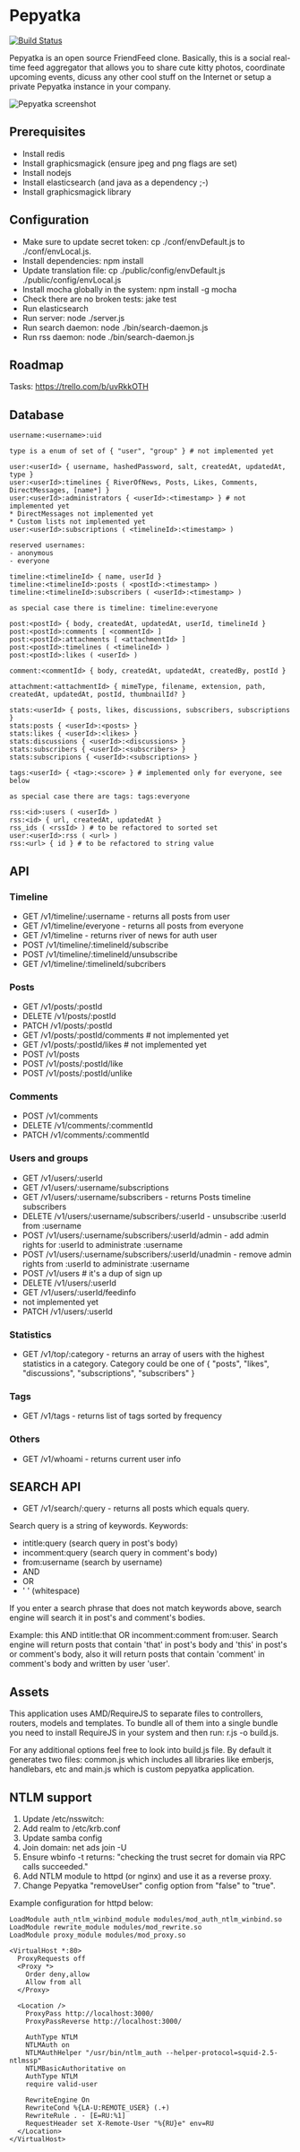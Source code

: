 Pepyatka
========

[![Build Status](https://api.travis-ci.org/epicmonkey/pepyatka.png)](https://api.travis-ci.org/epicmonkey/pepyatka.png)

Pepyatka is an open source FriendFeed clone. Basically, this is a
social real-time feed aggregator that allows you to share cute kitty
photos, coordinate upcoming events, dicuss any other cool stuff on the
Internet or setup a private Pepyatka instance in your company.

![Pepyatka screenshot](http://pepyatka.com/img/2013-08-18_Pepyatka.png)

Prerequisites
-------------

- Install redis
- Install graphicsmagick (ensure jpeg and png flags are set)
- Install nodejs
- Install elasticsearch (and java as a dependency ;-)
- Install graphicsmagick library

Configuration
-------------

- Make sure to update secret token: cp ./conf/envDefault.js to
  ./conf/envLocal.js.
- Install dependencies: npm install
- Update translation file: cp ./public/config/envDefault.js
  ./public/config/envLocal.js
- Install mocha globally in the system: npm install -g mocha
- Check there are no broken tests: jake test
- Run elasticsearch
- Run server: node ./server.js
- Run search daemon: node ./bin/search-daemon.js
- Run rss daemon: node ./bin/search-daemon.js

Roadmap
-------

Tasks: https://trello.com/b/uvRkkOTH

Database
--------

```
username:<username>:uid

type is a enum of set of { "user", "group" } # not implemented yet

user:<userId> { username, hashedPassword, salt, createdAt, updatedAt, type }
user:<userId>:timelines { RiverOfNews, Posts, Likes, Comments, DirectMessages, [name*] }
user:<userId>:administrators { <userId>:<timestamp> } # not implemented yet
* DirectMessages not implemented yet
* Custom lists not implemented yet
user:<userId>:subscriptions ( <timelineId>:<timestamp> )

reserved usernames:
- anonymous
- everyone

timeline:<timelineId> { name, userId }
timeline:<timelineId>:posts ( <postId>:<timestamp> )
timeline:<timelineId>:subscribers ( <userId>:<timestamp> )

as special case there is timeline: timeline:everyone

post:<postId> { body, createdAt, updatedAt, userId, timelineId }
post:<postId>:comments [ <commentId> ]
post:<postId>:attachments [ <attachmentId> ]
post:<postId>:timelines ( <timelineId> )
post:<postId>:likes ( <userId> )

comment:<commentId> { body, createdAt, updatedAt, createdBy, postId }

attachment:<attachmentId> { mimeType, filename, extension, path, createdAt, updatedAt, postId, thumbnailId? }

stats:<userId> { posts, likes, discussions, subscribers, subscriptions }
stats:posts { <userId>:<posts> }
stats:likes { <userId>:<likes> }
stats:discussions { <userId>:<discussions> }
stats:subscribers { <userId>:<subscribers> }
stats:subscripions { <userId>:<subscriptions> }

tags:<userId> { <tag>:<score> } # implemented only for everyone, see below

as special case there are tags: tags:everyone

rss:<id>:users ( <userId> )
rss:<id> { url, createdAt, updatedAt }
rss_ids ( <rssId> ) # to be refactored to sorted set
user:<userId>:rss ( <url> )
rss:<url> { id } # to be refactored to string value

```

API
---

### Timeline
- GET /v1/timeline/:username - returns all posts from user <username>
- GET /v1/timeline/everyone - returns all posts from everyone
- GET /v1/timeline - returns river of news for auth user
- POST /v1/timeline/:timelineId/subscribe
- POST /v1/timeline/:timelineId/unsubscribe
- GET /v1/timeline/:timelineId/subcribers

### Posts
- GET /v1/posts/:postId
- DELETE /v1/posts/:postId
- PATCH /v1/posts/:postId
- GET /v1/posts/:postId/comments # not implemented yet
- GET /v1/posts/:postId/likes # not implemented yet
- POST /v1/posts
- POST /v1/posts/:postId/like
- POST /v1/posts/:postId/unlike

### Comments
- POST /v1/comments
- DELETE /v1/comments/:commentId
- PATCH /v1/comments/:commentId

### Users and groups
- GET /v1/users/:userId
- GET /v1/users/:username/subscriptions
- GET /v1/users/:username/subscribers - returns Posts timeline subscribers
- DELETE /v1/users/:username/subscribers/:userId - unsubscribe :userId from :username
- POST /v1/users/:username/subscribers/:userId/admin - add admin rights for :userId to administrate :username
- POST /v1/users/:username/subscribers/:userId/unadmin - remove admin rights from :userId to administrate :username
- POST /v1/users # it's a dup of sign up
- DELETE /v1/users/:userId
- GET /v1/users/:userId/feedinfo
- not implemented yet
- PATCH /v1/users/:userId

### Statistics
- GET /v1/top/:category - returns an array of users with the highest
  statistics in a category. Category could be one of { "posts",
  "likes", "discussions", "subscriptions", "subscribers" }

### Tags
- GET /v1/tags - returns list of tags sorted by frequency

### Others
- GET /v1/whoami - returns current user info

SEARCH API
----------

- GET /v1/search/:query - returns all posts which equals query.

Search query is a string of keywords.
Keywords:
- intitle:query (search query in post's body)
- incomment:query (search query in comment's body)
- from:username (search by username)
- AND
- OR
- ' ' (whitespace)

If you enter a search phrase that does not match keywords above,
search engine will search it in post's and comment's bodies.

Example: this AND intitle:that OR incomment:comment from:user. Search
engine will return posts that contain 'that' in post's body and 'this'
in post's or comment's body, also it will return posts that contain
'comment' in comment's body and written by user 'user'.

Assets
------

This application uses AMD/RequireJS to separate files to controllers,
routers, models and templates. To bundle all of them into a single
bundle you need to install RequireJS in your system and then run: r.js
-o build.js.

For any additional options feel free to look into build.js file. By
default it generates two files: common.js which includes all libraries
like emberjs, handlebars, etc and main.js which is custom pepyatka
application.

NTLM support
------------

1. Update /etc/nsswitch:
2. Add realm to /etc/krb.conf
3. Update samba config
4. Join domain: net ads join -U <admin>
5. Ensure wbinfo -t returns: "checking the trust secret for domain <domain> via RPC calls succeeded."
6. Add NTLM module to httpd (or nginx) and use it as a reverse proxy.
7. Change Pepyatka "removeUser" config option from "false" to "true".

Example configuration for httpd below:

```
LoadModule auth_ntlm_winbind_module modules/mod_auth_ntlm_winbind.so
LoadModule rewrite_module modules/mod_rewrite.so
LoadModule proxy_module modules/mod_proxy.so

<VirtualHost *:80>
  ProxyRequests off
  <Proxy *>
    Order deny,allow
    Allow from all
  </Proxy>

  <Location />
    ProxyPass http://localhost:3000/
    ProxyPassReverse http://localhost:3000/

    AuthType NTLM
    NTLMAuth on
    NTLMAuthHelper "/usr/bin/ntlm_auth --helper-protocol=squid-2.5-ntlmssp"
    NTLMBasicAuthoritative on
    AuthType NTLM
    require valid-user

    RewriteEngine On
    RewriteCond %{LA-U:REMOTE_USER} (.+)
    RewriteRule . - [E=RU:%1]
    RequestHeader set X-Remote-User "%{RU}e" env=RU
  </Location>
</VirtualHost>
```

